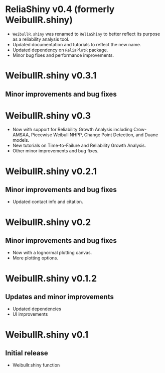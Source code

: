 # ReliaShiny v0.4 (formerly WeibullR.shiny)

* `WeibullR.shiny` was renamed to `ReliaShiny` to better reflect its purpose as a reliability analysis tool.
* Updated documentation and tutorials to reflect the new name.
* Updated dependency on `ReliaPlotR` package. 
* Minor bug fixes and performance improvements.

# WeibullR.shiny v0.3.1

## Minor improvements and bug fixes

# WeibullR.shiny v0.3

* Now with support for Reliability Growth Analysis including Crow-AMSAA, Piecewise Weibull NHPP, Change Point Detection, and Duane models.
* New tutorials on Time-to-Failure and Reliability Growth Analysis.
* Other minor improvements and bug fixes.

# WeibullR.shiny v0.2.1

## Minor improvements and bug fixes
* Updated contact info and citation.

# WeibullR.shiny v0.2

## Minor improvements and bug fixes
* Now with a lognormal plotting canvas.
* More plotting options.

# WeibullR.shiny v0.1.2

## Updates and minor improvements
* Updated dependencies
* UI improvements

# WeibullR.shiny v0.1

## Initial release
* Weibullr.shiny function
